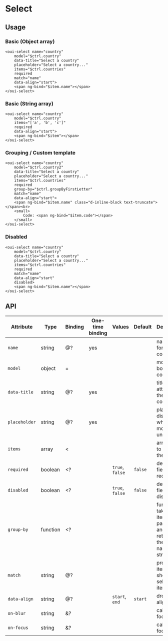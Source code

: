 # Select

<component-status cx-design="complete" ux="rc"></component-status>

## Usage

### Basic (Object array)

```html:preview
<oui-select name="country"
    model="$ctrl.country"
    data-title="Select a country"
    placeholder="Select a country..."
    items="$ctrl.countries"
    required
    match="name"
    data-align="start">
    <span ng-bind="$item.name"></span>
</oui-select>
```

### Basic (String array)

```html:preview
<oui-select name="country"
    model="$ctrl.country"
    items="['a', 'b', 'c']"
    required
    data-align="start">
    <span ng-bind="$item"></span>
</oui-select>
```

### Grouping / Custom template

```html:preview
<oui-select name="country"
    model="$ctrl.country2"
    data-title="Select a country"
    placeholder="Select a country..."
    items="$ctrl.countries"
    required
    group-by="$ctrl.groupByFirstLetter"
    match="name"
    data-align="start">
    <span ng-bind="$item.name" class="d-inline-block text-truncate"></span><br>
    <small>
        Code: <span ng-bind="$item.code"></span>
    </small>
</oui-select>
```

### Disabled

```html:preview
<oui-select name="country"
    model="$ctrl.country"
    data-title="Select a country"
    placeholder="Select a country..."
    items="$ctrl.countries"
    required
    match="name"
    data-align="start"
    disabled>
    <span ng-bind="$item.name"></span>
</oui-select>
```

## API

| Attribute         | Type                    | Binding | One-time binding | Values                    | Default             | Description                                       |
| ----              | ----                    | ----    | ----             | ----                      | ----                | ----                                              |
| `name`            | string                  | @?      | yes              |                           |                     | name of the form component                        |
| `model`           | object                  | =       |                  |                           |                     | model bound to component                          |
| `data-title`      | string                  | @?      | yes              |                           |                     | title attribute of the component                  |
| `placeholder`     | string                  | @?      | yes              |                           |                     | placeholder displayed when model is undefined     |
| `items`           | array                   | <       |                  |                           |                     | array used to populate the list                   |
| `required`        | boolean                 | <?      |                  | `true`, `false`           | `false`             | define if the field is required                   |
| `disabled`        | boolean                 | <?      |                  | `true`, `false`           | `false`             | define if the field is disabled                   |
| `group-by`        | function                | <?      |                  |                           |                     | function taking an item as parameter and returning the group name as as string                   |
| `match`           | string                  | @?      |                  |                           |                     | property of item to show as selected item         |
| `data-align`      | string                  | @?      |                  | `start`, `end`            | `start`             | dropdown alignment                                |
| `on-blur`         | string                  | &?      |                  |                           |                     | called focus is lost                              |
| `on-focus`        | string                  | &?      |                  |                           |                     | called on focus                                   |

